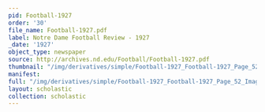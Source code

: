 ```yaml
---
pid: Football-1927
order: '30'
file_name: Football-1927.pdf
label: Notre Dame Football Review - 1927
_date: '1927'
object_type: newspaper
source: http://archives.nd.edu/Football/Football-1927.pdf
thumbnail: "/img/derivatives/simple/Football-1927_Football-1927_Page_52_Image_0001/thumbnail.jpg"
manifest:
full: "/img/derivatives/simple/Football-1927_Football-1927_Page_52_Image_0001/fullwidth.jpg"
layout: scholastic
collection: scholastic
---
```

